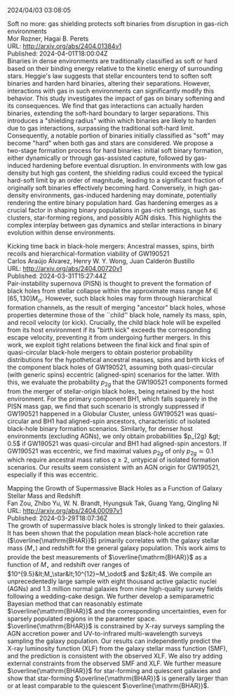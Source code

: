 2024/04/03 03:08:05  

Soft no more: gas shielding protects soft binaries from disruption in
  gas-rich environments  
Mor Rozner, Hagai B. Perets  
URL: http://arxiv.org/abs/2404.01384v1  
Published: 2024-04-01T18:00:04Z  
  Binaries in dense environments are traditionally classified as soft or hard based on their binding energy relative to the kinetic energy of surrounding stars. Heggie's law suggests that stellar encounters tend to soften soft binaries and harden hard binaries, altering their separations. However, interactions with gas in such environments can significantly modify this behavior. This study investigates the impact of gas on binary softening and its consequences. We find that gas interactions can actually harden binaries, extending the soft-hard boundary to larger separations. This introduces a "shielding radius" within which binaries are likely to harden due to gas interactions, surpassing the traditional soft-hard limit. Consequently, a notable portion of binaries initially classified as "soft" may become "hard" when both gas and stars are considered. We propose a two-stage formation process for hard binaries: initial soft binary formation, either dynamically or through gas-assisted capture, followed by gas-induced hardening before eventual disruption. In environments with low gas density but high gas content, the shielding radius could exceed the typical hard-soft limit by an order of magnitude, leading to a significant fraction of originally soft binaries effectively becoming hard. Conversely, in high gas-density environments, gas-induced hardening may dominate, potentially rendering the entire binary population hard. Gas hardening emerges as a crucial factor in shaping binary populations in gas-rich settings, such as clusters, star-forming regions, and possibly AGN disks. This highlights the complex interplay between gas dynamics and stellar interactions in binary evolution within dense environments.   

Kicking time back in black-hole mergers: Ancestral masses, spins, birth
  recoils and hierarchical-formation viability of GW190521  
Carlos Araújo Álvarez, Henry W. Y. Wong, Juan Calderón Bustillo  
URL: http://arxiv.org/abs/2404.00720v1  
Published: 2024-03-31T15:27:44Z  
  Pair-instability supernova (PISN) is thought to prevent the formation of black holes from stellar collapse within the approximate mass range $M\in [65,130]M_\odot$. However, such black holes may form through hierarchical formation channels, as the result of merging "ancestor" black holes, whose properties determine those of the ``child'' black hole, namely its mass, spin, and recoil velocity (or kick). Crucially, the child black hole will be expelled from its host environment if its "birth kick" exceeds the corresponding escape velocity, preventing it from undergoing further mergers. In this work, we exploit tight relations between the final kick and final spin of quasi-circular black-hole mergers to obtain posterior probability distributions for the hypothetical ancestral masses, spins and birth kicks of the component black holes of GW190521, assuming both quasi-circular (with generic spins) eccentric (aligned-spin) scenarios for the latter. With this, we evaluate the probability $p_{2g}$ that the GW190521 components formed from the merger of stellar-origin black holes, being retained by the host environment. For the primary component BH1, which falls squarely in the PISN mass gap, we find that such scenario is strongly suppressed if GW190521 happened in a Globular Cluster, unless GW190521 was quasi-circular and BH1 had aligned-spin ancestors, characteristic of isolated black-hole binary formation scenarios. Similarly, for denser host environments (excluding AGNs), we only obtain probabilities $p_{2g} &gt; 0.5$ if GW190521 was quasi-circular and BH1 had aligned-spin ancestors. If GW190521 was eccentric, we find maximal values $p_{2g}$ of only $p_{2g} \simeq 0.1$ which require ancestral mass ratios $q\geq 2$, untypical of isolated formation scenarios. Our results seem consistent with an AGN origin for GW190521, especially if this was eccentric.   

Mapping the Growth of Supermassive Black Holes as a Function of Galaxy
  Stellar Mass and Redshift  
Fan Zou, Zhibo Yu, W. N. Brandt, Hyungsuk Tak, Guang Yang, Qingling Ni  
URL: http://arxiv.org/abs/2404.00097v1  
Published: 2024-03-29T18:07:36Z  
  The growth of supermassive black holes is strongly linked to their galaxies. It has been shown that the population mean black-hole accretion rate ($\overline{\mathrm{BHAR}}$) primarily correlates with the galaxy stellar mass ($M_\star$) and redshift for the general galaxy population. This work aims to provide the best measurements of $\overline{\mathrm{BHAR}}$ as a function of $M_\star$ and redshift over ranges of $10^{9.5}&lt;M_\star&lt;10^{12}~M_\odot$ and $z&lt;4$. We compile an unprecedentedly large sample with eight thousand active galactic nuclei (AGNs) and 1.3 million normal galaxies from nine high-quality survey fields following a wedding-cake design. We further develop a semiparametric Bayesian method that can reasonably estimate $\overline{\mathrm{BHAR}}$ and the corresponding uncertainties, even for sparsely populated regions in the parameter space. $\overline{\mathrm{BHAR}}$ is constrained by X-ray surveys sampling the AGN accretion power and UV-to-infrared multi-wavelength surveys sampling the galaxy population. Our results can independently predict the X-ray luminosity function (XLF) from the galaxy stellar mass function (SMF), and the prediction is consistent with the observed XLF. We also try adding external constraints from the observed SMF and XLF. We further measure $\overline{\mathrm{BHAR}}$ for star-forming and quiescent galaxies and show that star-forming $\overline{\mathrm{BHAR}}$ is generally larger than or at least comparable to the quiescent $\overline{\mathrm{BHAR}}$.   

